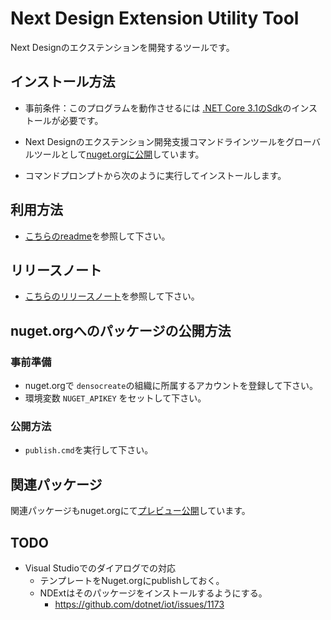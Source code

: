 # Next Design Extension Utility Tool
Next Designのエクステンションを開発するツールです。

## インストール方法
* 事前条件：このプログラムを動作させるには [.NET Core 3.1のSdk](https://dotnet.microsoft.com/download/dotnet/3.1)のインストールが必要です。

* Next Designのエクステンション開発支援コマンドラインツールをグローバルツールとして[nuget.orgに公開](https://www.nuget.org/packages/NDExt/)しています。
 * コマンドプロンプトから次のように実行してインストールします。
  

## 利用方法
* [こちらのreadme](src\NDExt\docs\readme.md)を参照して下さい。

## リリースノート
* [こちらのリリースノート](releasenotes.md)を参照して下さい。


## nuget.orgへのパッケージの公開方法

### 事前準備
* nuget.orgで `densocreate`の組織に所属するアカウントを登録して下さい。
* 環境変数 `NUGET_APIKEY` をセットして下さい。

### 公開方法
* `publish.cmd`を実行して下さい。

## 関連パッケージ
関連パッケージもnuget.orgにて[プレビュー公開](https://www.nuget.org/profiles/densocreate)しています。

## TODO
* Visual Studioでのダイアログでの対応
  * テンプレートをNuget.orgにpublishしておく。
  * NDExtはそのパッケージをインストールするようにする。
    * https://github.com/dotnet/iot/issues/1173

